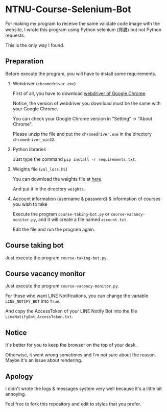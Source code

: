 # NTNU-Course-Selenium-Bot
For making my program to receive the same validate code image with the website, I wrote this program using Python selenium (爬蟲) but not Python requests.

This is the only way I found.

## Preparation
Before execute the program, you will have to install some requirements.

1. Webdriver (`chromedriver.exe`)

   First of all, you have to download [webdriver of Google Chrome](https://chromedriver.chromium.org/downloads).
   
   Notice, the version of webdriver you download must be the same with your Google Chrome.
   
   You can check your Google Chrome version in "Setting" -> "About Chrome".

   Please unzip the file and put the `chromedriver.exe` in the directory `chromedriver_win32`.

2. Python libraries

   Just type the command `pip install -r requirements.txt`.
   
3. Weights file (`val_loss.h5`)

   You can download the weights file at [here](https://drive.google.com/file/d/16YL-915VVvY0bSMr2FiKhVnV19ipYF59/view?usp=sharing).
   
   And put it in the directory `weights`.
   
4. Account information (username & password) & information of courses you wish to take

   Execute the program `course-taking-bot.py` or `course-vacancy-monitor.py`, and it will create a file named `account.txt`.
   
   Edit the file and run the program again.
   
## Course taking bot
Just execute the program `course-taking-bot.py`.

## Course vacancy monitor
Just execute the program `course-vacancy-monitor.py`.

For those who want LINE Notifications, you can change the variable `LINE_NOTIFY_BOT` into `True`.

And copy the AccessToken of your LINE Notify Bot into the file `LineNotifyBot_AccessToken.txt`.

## Notice
It's better for you to keep the browser on the top of your desk.

Otherwise, it went wrong sometimes and I'm not sure about the reason. Maybe it's an issue about rendering.

## Apology
I didn't wrote the logs & messages system very well because it's a little bit annoying.

Feel free to fork this repository and edit to styles that you prefer.